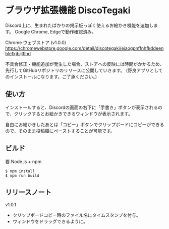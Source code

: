 # ブラウザ拡張機能 DiscoTegaki

Discord上に、生まれたばかりの掲示板っぽく使えるお絵かき機能を追加します。
Google Chrome, Edgeで動作確認済み。

Chrome ウェブストア (v1.0.0)
https://chromewebstore.google.com/detail/discotegaki/eiaogpnffnhfkddeenblefkjbijlflhd

不具合修正・機能追加が発生した場合、ストアへの反映には時間がかかるため、先行してGitHubリポジトリのリリースに公開していきます。
 (野良アプリとしてのインストールになります。ご了承ください。)

## 使い方
インストールすると、Discordの画面の右下に「手書き」ボタンが表示されるので、クリックするとお絵かきできるウィンドウが表示されます。

自由にお絵かきしたあとは「コピー」ボタンでクリップボードにコピーができるので、そのまま投稿欄にペーストすることが可能です。

## ビルド
要 Node.js + npm
```
$ npm install
$ npm run build
```

## リリースノート
v1.0.1
- クリップボードコピー時のファイル名にタイムスタンプを付与。
- ウィンドウをドラッグできるように。